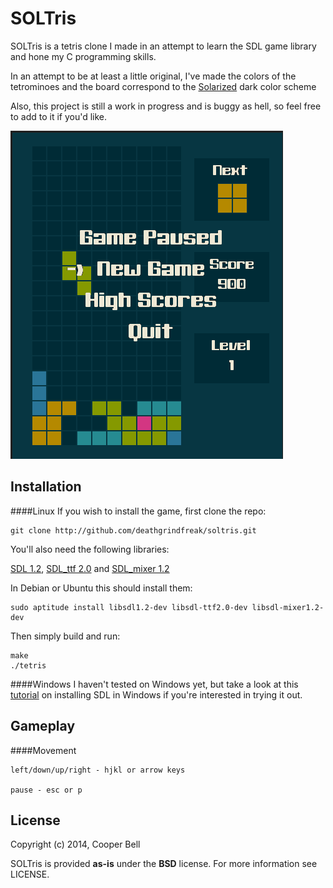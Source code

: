 SOLTris
=======
SOLTris is a tetris clone I made in an attempt to learn the SDL game library 
and hone my C programming skills.

In an attempt to be at least a little original, I've made the colors of the
tetrominoes and the board correspond to the [Solarized](http://ethanschoonover.com/solarized) dark color scheme

Also, this project is still a work in progress and is buggy as hell, so feel free to add to it if you'd like.

![SOLTris](demo.png?raw=true "SOLTris")


Installation
------------

####Linux
If you wish to install the game, first clone the repo:

    git clone http://github.com/deathgrindfreak/soltris.git

You'll also need the following libraries:

[SDL 1.2](http://libsdl.org/download-1.2.php), [SDL_ttf 2.0](http://libsdl.org/projects/SDL_ttf) and [SDL_mixer 1.2](http://libsdl.org/projects/SDL_mixer)

In Debian or Ubuntu this should install them:

    sudo aptitude install libsdl1.2-dev libsdl-ttf2.0-dev libsdl-mixer1.2-dev

Then simply build and run:
    
    make
    ./tetris


####Windows
I haven't tested on Windows yet, but take a look at this [tutorial](http://lazyfoo.net/tutorials/SDL/01_hello_SDL/windows/index.php) on installing SDL
in Windows if you're interested in trying it out.


Gameplay
--------
####Movement

    left/down/up/right - hjkl or arrow keys

    pause - esc or p


License
-------
Copyright (c) 2014, Cooper Bell

SOLTris is provided **as-is** under the **BSD** license. 
For more information see LICENSE.
